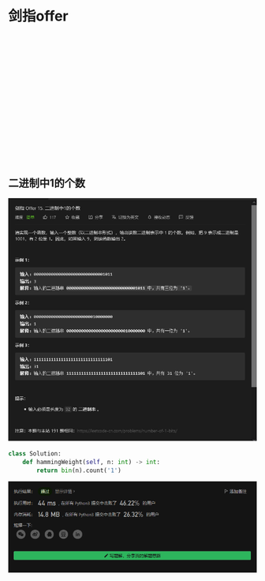 # 剑指offer

## 

![]()

```python

```

![]()

## 

![]()

```python

```

![]()

## 

![]()

```python

```

![]()

## 二进制中1的个数

![](./images/014.png)

```python
class Solution:
    def hammingWeight(self, n: int) -> int:
        return bin(n).count('1')
```

![](./images/014_.png)

## 

![]()

```python

```

![]()